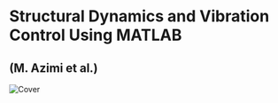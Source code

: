 # Structural Dynamics and Vibration Control Using MATLAB
## (M. Azimi et al.)
![Cover](https://media-exp3.licdn.com/dms/image/C5622AQGzFjHZoXv9Rg/feedshare-shrink_800/0/1594674052289?e=1627516800&v=beta&t=Irns7jeNwM_sWp0SYBp-uqd3Y3JeX3w7d4vG5UG0V4Q)